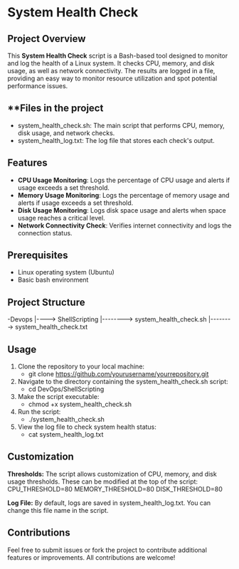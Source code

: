 # **System Health Check**

## **Project Overview**
This **System Health Check** script is a Bash-based tool designed to monitor and log the health of a Linux system. It checks CPU, memory, and disk usage, as well as network connectivity. The results are logged in a file, providing an easy way to monitor resource utilization and spot potential performance issues.

## **Files in the project
- system_health_check.sh: The main script that performs CPU, memory, disk usage, and network checks.
- system_health_log.txt: The log file that stores each check's output.

## **Features**
- **CPU Usage Monitoring**: Logs the percentage of CPU usage and alerts if usage exceeds a set threshold.
- **Memory Usage Monitoring**: Logs the percentage of memory usage and alerts if usage exceeds a set threshold.
- **Disk Usage Monitoring**: Logs disk space usage and alerts when space usage reaches a critical level.
- **Network Connectivity Check**: Verifies internet connectivity and logs the connection status.

## **Prerequisites**
- Linux operating system (Ubuntu)
- Basic bash environment

## **Project Structure**
-Devops
   |----> ShellScripting
               |--------> system_health_check.sh
               |--------> system_health_check.txt
## **Usage**
1. Clone the repository to your local machine:
   - git clone https://github.com/yourusername/yourrepository.git
2. Navigate to the directory containing the system_health_check.sh script:
   - cd DevOps/ShellScripting
3. Make the script executable:
   - chmod +x system_health_check.sh
4. Run the script:
   - ./system_health_check.sh
5. View the log file to check system health status:
   - cat system_health_log.txt

## **Customization**
**Thresholds:** The script allows customization of CPU, memory, and disk usage thresholds. These can be modified at the top of the script:
CPU_THRESHOLD=80
MEMORY_THRESHOLD=80
DISK_THRESHOLD=80

**Log File:** By default, logs are saved in system_health_log.txt. You can change this file name in the script.

## **Contributions**
Feel free to submit issues or fork the project to contribute additional features or improvements. All contributions are welcome!
